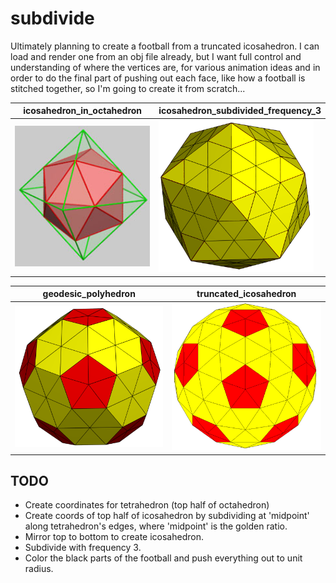 # subdivide

Ultimately planning to create a football from a truncated icosahedron. I can load and render one
from an obj file already, but I want full control and understanding of where the vertices are, for
various animation ideas and in order to do the final part of pushing out each face, like how a
football is stitched together, so I'm going to create it from scratch...

| icosahedron_in_octahedron | icosahedron_subdivided_frequency_3 |
| ------------- | ------------- |
| <img src="https://github.com/paulsump/subdivide/blob/e4fc24163952fd9b314cb9e8e5e604c7b5b1a716/images/icosahedron_in_octahedron.png" width="248">  | <img src="https://github.com/paulsump/subdivide/blob/e4fc24163952fd9b314cb9e8e5e604c7b5b1a716/images/icosahedron_subdivided_frequency_3.png" width="248"> | 

| geodesic_polyhedron | truncated_icosahedron |
| ------------- | ------------- |
| <img src="https://github.com/paulsump/subdivide/blob/e4fc24163952fd9b314cb9e8e5e604c7b5b1a716/images/truncated_icosahedron.png" width="248">  | <img src="https://github.com/paulsump/subdivide/blob/e4fc24163952fd9b314cb9e8e5e604c7b5b1a716/images/geodesic_polyhedron.png" width="248"> | 

## TODO

- Create coordinates for tetrahedron (top half of octahedron)
- Create coords of top half of icosahedron by subdividing at 'midpoint' along tetrahedron's edges,
  where 'midpoint' is the golden ratio.
- Mirror top to bottom to create icosahedron.
- Subdivide with frequency 3.
- Color the black parts of the football and push everything out to unit radius.
